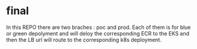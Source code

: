 # final
In this REPO there are two braches : poc and prod. 
Each of them is for blue or green depolyment and will deloy the corresponding ECR to the EKS and then the LB url will route to the corresponding k8s deployment. 
